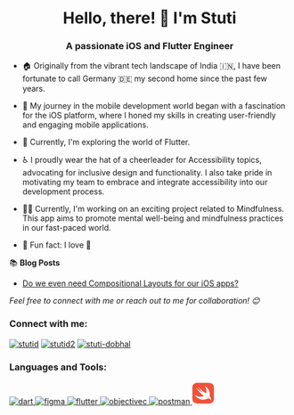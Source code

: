 <h1 align="center">Hello, there! 👋 I'm Stuti</h1>
<h3 align="center">A passionate iOS and Flutter Engineer </h3>


- 🏠 Originally from the vibrant tech landscape of India 🇮🇳, I have been fortunate to call Germany 🇩🇪 my second home since the past few years.

- 📱 My journey in the mobile development world began with a fascination for the iOS platform, where I honed my skills in creating user-friendly and engaging mobile applications.
  
- 🚀 Currently, I'm exploring the world of Flutter.

- ♿️ I proudly wear the hat of a cheerleader for Accessibility topics, advocating for inclusive design and functionality. I also take pride in motivating my team to embrace and integrate accessibility into our development process.

- 🧘‍♀️ Currently, I'm working on an exciting project related to Mindfulness. This app aims to promote mental well-being and mindfulness practices in our fast-paced world.

- 🤭 Fun fact: I love 🐶

📚 **Blog Posts**

- [Do we even need Compositional Layouts for our iOS apps?](https://dev.to/7-mind/do-we-even-need-compositional-layouts-to-design-our-next-ios-app-166p)

_Feel free to connect with me or reach out to me for collaboration! 😊_

<h3 align="left">Connect with me:</h3>
<p align="left">
<a href="https://dev.to/stutid" target="blank"><img align="center" src="https://raw.githubusercontent.com/rahuldkjain/github-profile-readme-generator/master/src/images/icons/Social/devto.svg" alt="stutid" height="30" width="40" /></a>
<a href="https://twitter.com/stutid2" target="blank"><img align="center" src="https://raw.githubusercontent.com/rahuldkjain/github-profile-readme-generator/master/src/images/icons/Social/twitter.svg" alt="stutid2" height="30" width="40" /></a>
<a href="https://linkedin.com/in/stuti-dobhal" target="blank"><img align="center" src="https://raw.githubusercontent.com/rahuldkjain/github-profile-readme-generator/master/src/images/icons/Social/linked-in-alt.svg" alt="stuti-dobhal" height="30" width="40" /></a>
</p>

<h3 align="left">Languages and Tools:</h3>
<p align="left"> <a href="https://dart.dev" target="_blank" rel="noreferrer"> <img src="https://www.vectorlogo.zone/logos/dartlang/dartlang-icon.svg" alt="dart" width="40" height="40"/> </a> <a href="https://www.figma.com/" target="_blank" rel="noreferrer"> <img src="https://www.vectorlogo.zone/logos/figma/figma-icon.svg" alt="figma" width="40" height="40"/> </a> <a href="https://flutter.dev" target="_blank" rel="noreferrer"> <img src="https://www.vectorlogo.zone/logos/flutterio/flutterio-icon.svg" alt="flutter" width="40" height="40"/> </a> <a href="https://developer.apple.com/library/archive/documentation/Cocoa/Conceptual/ProgrammingWithObjectiveC/Introduction/Introduction.html" target="_blank" rel="noreferrer"> <img src="https://www.vectorlogo.zone/logos/apple_objectivec/apple_objectivec-icon.svg" alt="objectivec" width="40" height="40"/> </a> <a href="https://postman.com" target="_blank" rel="noreferrer"> <img src="https://www.vectorlogo.zone/logos/getpostman/getpostman-icon.svg" alt="postman" width="40" height="40"/> </a> <a href="https://developer.apple.com/swift/" target="_blank" rel="noreferrer"> <img src="https://raw.githubusercontent.com/devicons/devicon/master/icons/swift/swift-original.svg" alt="swift" width="40" height="40"/> </a> </p>
